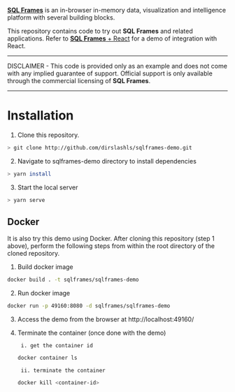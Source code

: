 [**SQL Frames**](https://sqlframes.com) is an in-browser in-memory data, visualization and intelligence platform with several building blocks. 

This repository contains code to try out **SQL Frames** and related applications. Refer to [**SQL Frames** + React](https://github.com/dirslashls/sqlframes-react-demo) for a demo of integration with React.

***
DISCLAIMER - This code is provided only as an example and does not come with any implied guarantee of support. Official support is only available through the commercial licensing of **SQL Frames**.
***

# Installation

1. Clone this repository.

```sh
> git clone http://github.com/dirslashls/sqlframes-demo.git
```

2. Navigate to sqlframes-demo directory to install dependencies

```sh
> yarn install
```

3. Start the local server

```sh
> yarn serve
```

## Docker

It is also try this demo using Docker. After cloning this repository (step 1 above), perform the following steps from
within the root directory of the cloned repository.

1. Build docker image

```sh
docker build . -t sqlframes/sqlframes-demo
```

2. Run docker image

```sh
docker run -p 49160:8080 -d sqlframes/sqlframes-demo
```

3. Access the demo from the browser at http://localhost:49160/

4. Terminate the container (once done with the demo)

		i. get the container id
	```sh
	docker container ls
	```

		ii. terminate the container
	```sh
	docker kill <container-id>
	```	